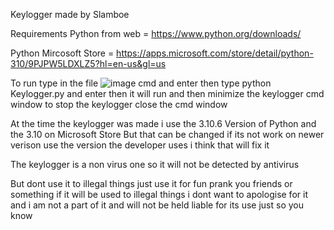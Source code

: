Keylogger made by Slamboe

Requirements Python from web = https://www.python.org/downloads/ 

Python Mircosoft Store = https://apps.microsoft.com/store/detail/python-310/9PJPW5LDXLZ5?hl=en-us&gl=us

To run type in the file ![image](https://user-images.githubusercontent.com/108998296/194898584-6b2c6875-874a-4bb5-b30d-521774350587.png) cmd and enter then type python Keylogger.py and enter then it will run and then minimize the keylogger cmd window to stop the keylogger close the cmd window

At the time the keylogger was made i use the 3.10.6 Version of Python and the 3.10 on Microsoft Store But that can be changed if its not work on newer verison use the version the developer uses i think that will fix it

The keylogger is a non virus one so it will not be detected by antivirus

But dont use it to illegal things just use it for fun prank you friends or something if it will be used to illegal things i dont want to apologise for it and i am not a part of it and will not be held liable for its use just so you know
